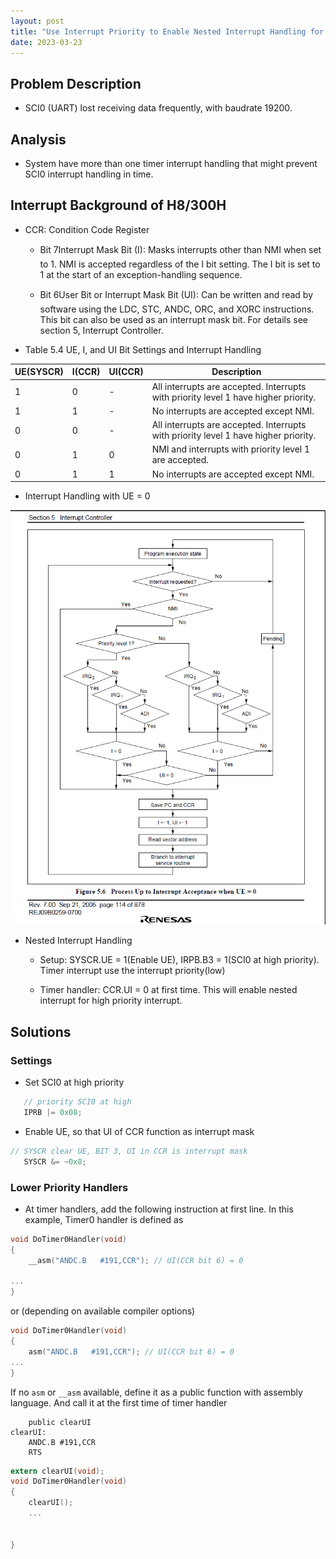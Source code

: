 ```yaml
---
layout: post
title: "Use Interrupt Priority to Enable Nested Interrupt Handling for H8/300H"
date: 2023-03-23
---
```


## Problem Description

* SCI0 (UART) lost receiving data frequently, with baudrate 19200.  

## Analysis

* System have more than one timer interrupt handling that might prevent SCI0 interrupt handling in time.  

## Interrupt Background of H8/300H

* CCR: Condition Code Register
  * Bit 7Interrupt Mask Bit (I): Masks interrupts other than NMI when set to 1. NMI is
accepted regardless of the I bit setting. The I bit is set to 1 at the start of an exception-handling
sequence.

  * Bit 6User Bit or Interrupt Mask Bit (UI): Can be written and read by software using the
LDC, STC, ANDC, ORC, and XORC instructions. This bit can also be used as an interrupt
mask bit. For details see section 5, Interrupt Controller.

* Table 5.4 UE, I, and UI Bit Settings and Interrupt Handling

| UE(SYSCR) | I(CCR) | UI(CCR) | Description                                                                        |
|-----------|--------|---------|------------------------------------------------------------------------------------|
| 1         | 0      | -       | All interrupts are accepted. Interrupts with priority level 1 have higher priority.|
| 1         | 1      | -       | No interrupts are accepted except NMI.                                             |
| 0         | 0      | -       | All interrupts are accepted. Interrupts with priority level 1 have higher priority.|
| 0         | 1      | 0       | NMI and interrupts with priority level 1 are accepted.                             |
| 0         | 1      | 1       | No interrupts are accepted except NMI.                                             |

* Interrupt Handling with UE = 0

![H8 Interupt Handling](./images/2023-03-23/H8_Interrupt_handling.png)

* Nested Interrupt Handling
  * Setup: SYSCR.UE = 1(Enable UE), IRPB.B3 = 1(SCI0 at high priority).  Timer interrupt use the interrupt priority(low)

  * Timer handler: CCR.UI = 0 at first time.  This will enable nested interrupt for high priority interrupt.
  
## Solutions

### Settings

* Set SCI0 at high priority

```c
   // priority SCI0 at high
   IPRB |= 0x08;
```

* Enable UE, so that UI of CCR function as interrupt mask

```c
// SYSCR clear UE, BIT 3, UI in CCR is interrupt mask
   SYSCR &= ~0x8;
```

### Lower Priority Handlers

* At timer handlers, add the following instruction at first line.  In this example, Timer0 handler is defined as

```c
void DoTimer0Handler(void)
{
    __asm("ANDC.B   #191,CCR"); // UI(CCR bit 6) = 0

...
}
```

or (depending on available compiler options)

```c
void DoTimer0Handler(void)
{
    asm("ANDC.B   #191,CCR"); // UI(CCR bit 6) = 0
...
}
```

If no `asm` or `__asm` available, define it as a public function with assembly language.  And call it at the first time of timer handler

```s20
    public clearUI
clearUI:
    ANDC.B #191,CCR
    RTS
```

```c
extern clearUI(void);
void DoTimer0Handler(void)
{
    clearUI();
    ...


}    
```
